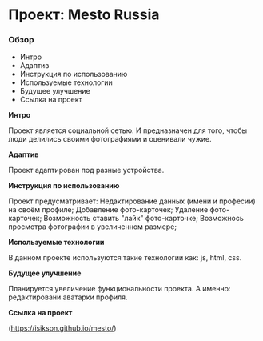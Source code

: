 # Проект: Mesto Russia

### Обзор
* Интро
* Адаптив
* Инструкция по использованию
* Используемые технологии
* Будущее улучшение
* Ссылка на проект

**Интро**

Проект является социальной сетью. И предназначен для того, чтобы люди делились своими фотографиями и оценивали чужие. 

**Адаптив**

Проект адаптирован под разные устройства.

**Инструкция по использованию**

Проект предусматривает: 
Hедактирование данных (имени и професии) на своём профиле;
Добавление фото-карточек;
Удаление фото-карточек;
Возможность ставить "лайк" фото-карточке;
Возможнось просмотра фотографии в увеличенном размере;

**Используемые технологии**

В данном проекте используются такие технологии как: js, html, css.

**Будущее улучшение**

Планируется увеличение функциональности проекта. А именно: редактировани аватарки профиля.

**Ссылка на проект**

(https://isikson.github.io/mesto/)

